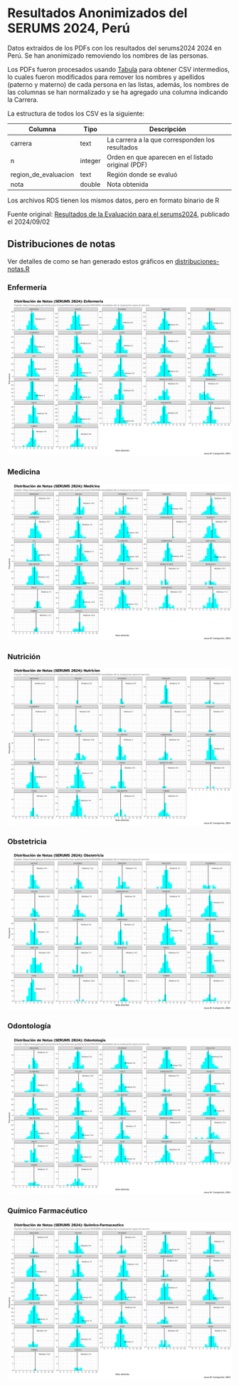# Resultados Anonimizados del SERUMS 2024, Perú

Datos extraídos de los PDFs con los resultados del serums2024 2024 en Perú. Se han anonimizado removiendo los nombres de las personas.

Los PDFs fueron procesados usando [Tabula](https://tabula.technology/) para obtener CSV intermedios, lo cuales fueron modificados para remover los nombres y apellidos (paterno y materno) de cada persona en las listas, además, los nombres de las columnas se han normalizado y se ha agregado una columna indicando la Carrera.

La estructura de todos los CSV es la siguiente:

| Columna              | Tipo    | Descripción                                        |
| -------------------- | ------- | -------------------------------------------------- |
| carrera              | text    | La carrera a la que corresponden los resultados    |
| n                    | integer | Orden en que aparecen en el listado original (PDF) |
| region_de_evaluacion | text    | Región donde se evaluó                             |
| nota                 | double  | Nota obtenida                                      |

Los archivos RDS tienen los mismos datos, pero en formato binario de R

Fuente original: [Resultados de la Evaluación para el serums2024](https://www.gob.pe/institucion/minsa/informes-publicaciones/5941696-resultados-de-la-evaluacion-para-el-serums2024), publicado el 2024/09/02

## Distribuciones de notas

Ver detalles de como se han generado estos gráficos en [distribuciones-notas.R](/distribuciones-notas.R)

### Enfermería

[![Enfermería](/plots/distribucion-serums2024-enfermeria.png)](/plots/distribucion-serums2024-enfermeria.png)

### Medicina

[![Medicina](/plots/distribucion-serums2024-medicina.png)](/plots/distribucion-serums2024-medicina.png)

### Nutrición

[![Nutrición](/plots/distribucion-serums2024-nutricion.png)](/plots/distribucion-serums2024-nutricion.png)

### Obstetricia

[![Obstetricia](/plots/distribucion-serums2024-obstetricia.png)](/plots/distribucion-serums2024-obstetricia.png)

### Odontología

[![Odontología](/plots/distribucion-serums2024-odontologia.png)](/plots/distribucion-serums2024-odontologia.png)

### Químico Farmacéutico

[![Químico Farmacéutico](/plots/distribucion-serums2024-quimico-farmaceutico.png)](/plots/distribucion-serums2024-quimico-farmaceutico.png)
